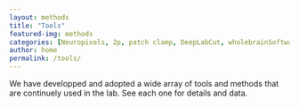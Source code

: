 ```yaml
---
layout: methods
title: "Tools"
featured-img: methods
categories: [Neuropixels, 2p, patch clamp, DeepLabCut, wholebrainSoftware, HTS, Miniscope]
author: home
permalink: /tools/
---
```


We have developped and adopted a wide array of tools and methods that are continuely used in the lab. See each one for details and data.
